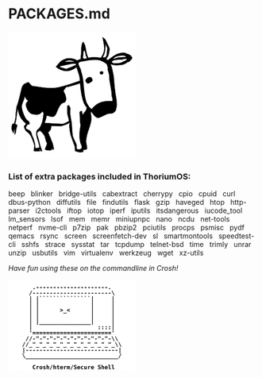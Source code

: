 # PACKAGES.md

<img src="https://github.com/Alex313031/ChromiumOS/blob/main/Larry_the_Cow.png">

### List of extra packages included in ThoriumOS:

beep &nbsp; blinker &nbsp; bridge-utils &nbsp; cabextract &nbsp; cherrypy &nbsp; cpio &nbsp; cpuid &nbsp; curl &nbsp; dbus-python &nbsp; diffutils &nbsp; file &nbsp; findutils &nbsp; flask &nbsp; gzip &nbsp; haveged &nbsp; htop &nbsp; http-parser &nbsp; i2ctools &nbsp; iftop &nbsp; iotop &nbsp; iperf &nbsp; iputils &nbsp; itsdangerous &nbsp; iucode_tool &nbsp; lm_sensors &nbsp; lsof &nbsp; mem &nbsp; memr &nbsp; miniupnpc &nbsp; nano &nbsp; ncdu &nbsp; net-tools &nbsp; netperf &nbsp; nvme-cli &nbsp; p7zip &nbsp; pak &nbsp; pbzip2 &nbsp; pciutils &nbsp; procps &nbsp; psmisc &nbsp; pydf &nbsp; qemacs &nbsp; rsync &nbsp; screen &nbsp; screenfetch-dev &nbsp; sl &nbsp; smartmontools &nbsp; speedtest-cli &nbsp; sshfs &nbsp; strace &nbsp; sysstat &nbsp; tar &nbsp; tcpdump &nbsp; telnet-bsd &nbsp; time &nbsp; trimly &nbsp; unrar &nbsp; unzip &nbsp; usbutils &nbsp; vim &nbsp; virtualenv &nbsp; werkzeug &nbsp; wget &nbsp; xz-utils

*Have fun using these on the commandline in Crosh!*

<img src="https://github.com/Alex313031/ChromiumOS/blob/main/Crosh_White.png" width="256">
